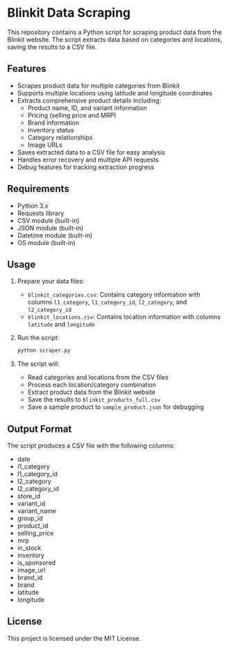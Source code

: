 # Blinkit Data Scraping

This repository contains a Python script for scraping product data from the Blinkit website. The script extracts data based on categories and locations, saving the results to a CSV file.

## Features

- Scrapes product data for multiple categories from Blinkit
- Supports multiple locations using latitude and longitude coordinates
- Extracts comprehensive product details including:
  - Product name, ID, and variant information
  - Pricing (selling price and MRP)
  - Brand information
  - Inventory status
  - Category relationships
  - Image URLs
- Saves extracted data to a CSV file for easy analysis
- Handles error recovery and multiple API requests
- Debug features for tracking extraction progress

## Requirements

- Python 3.x
- Requests library
- CSV module (built-in)
- JSON module (built-in)
- Datetime module (built-in)
- OS module (built-in)

## Usage

1. Prepare your data files:
   - `blinkit_categories.csv`: Contains category information with columns `l1_category`, `l1_category_id`, `l2_category`, and `l2_category_id`
   - `blinkit_locations.csv`: Contains location information with columns `latitude` and `longitude`

2. Run the script:
   ```bash
   python scraper.py
   ```

3. The script will:
   - Read categories and locations from the CSV files
   - Process each location/category combination
   - Extract product data from the Blinkit website
   - Save the results to `blinkit_products_full.csv`
   - Save a sample product to `sample_product.json` for debugging

## Output Format

The script produces a CSV file with the following columns:
- date
- l1_category
- l1_category_id
- l2_category
- l2_category_id
- store_id
- variant_id
- variant_name
- group_id
- product_id
- selling_price
- mrp
- in_stock
- inventory
- is_sponsored
- image_url
- brand_id
- brand
- latitude
- longitude

## License

This project is licensed under the MIT License. 